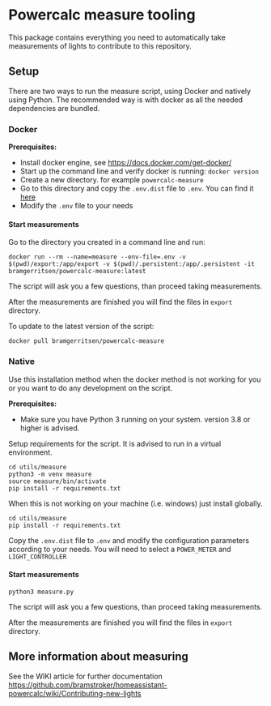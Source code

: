 # Powercalc measure tooling

This package contains everything you need to automatically take measurements of lights to contribute to this repository.

## Setup

There are two ways to run the measure script, using Docker and natively using Python.
The recommended way is with docker as all the needed dependencies are bundled.

### Docker

**Prerequisites:**
- Install docker engine, see https://docs.docker.com/get-docker/
- Start up the command line and verify docker is running: `docker version`
- Create a new directory. for example `powercalc-measure`
- Go to this directory and copy the `.env.dist` file to `.env`. You can find it [here](https://github.com/bramstroker/homeassistant-powercalc/blob/master/utils/measure/.env.dist)
- Modify the `.env` file to your needs 

#### Start measurements

Go to the directory you created in a command line and run:

`docker run --rm --name=measure --env-file=.env -v $(pwd)/export:/app/export -v $(pwd)/.persistent:/app/.persistent -it bramgerritsen/powercalc-measure:latest`

The script will ask you a few questions, than proceed taking measurements.

After the measurements are finished you will find the files in `export` directory.

To update to the latest version of the script:

`docker pull bramgerritsen/powercalc-measure`

### Native

Use this installation method when the docker method is not working for you or you want to do any development on the script.

**Prerequisites:**
- Make sure you have Python 3 running on your system. version 3.8 or higher is advised.

Setup requirements for the script. It is advised to run in a virtual environment.
```
cd utils/measure
python3 -m venv measure
source measure/bin/activate
pip install -r requirements.txt
```

When this is not working on your machine (i.e. windows) just install globally.
```
cd utils/measure
pip install -r requirements.txt
```

Copy the `.env.dist` file to `.env` and modify the configuration parameters according to your needs.
You will need to select a `POWER_METER` and `LIGHT_CONTROLLER`

#### Start measurements

```
python3 measure.py
```

The script will ask you a few questions, than proceed taking measurements.

After the measurements are finished you will find the files in `export` directory.

## More information about measuring

See the WIKI article for further documentation https://github.com/bramstroker/homeassistant-powercalc/wiki/Contributing-new-lights
